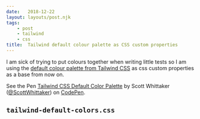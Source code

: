 ```yaml
---
date:   2018-12-22
layout: layouts/post.njk
tags:
    - post
    - tailwind
    - css
title:  Tailwind default colour palette as CSS custom properties
---
```


I am sick of trying to put colours together when writing little tests so I am using the [default colour palette from Tailwind CSS](https://tailwindcss.com/docs/colors/#default-color-palette) as css custom properties as a base from now on.

<p data-height="447" data-theme-id="light" data-slug-hash="EGWqGX" data-default-tab="result" data-user="ScottWhittaker" data-pen-title="Tailwind CSS Default Color Palette" class="codepen">See the Pen <a href="https://codepen.io/ScottWhittaker/pen/EGWqGX/">Tailwind CSS Default Color Palette</a> by Scott Whittaker (<a href="https://codepen.io/ScottWhittaker">@ScottWhittaker</a>) on <a href="https://codepen.io">CodePen</a>.</p>
<script async src="https://static.codepen.io/assets/embed/ei.js"></script>

## `tailwind-default-colors.css`

<script src="https://gist.github.com/ScottWhittaker/8584a3ae4227dd79251f58e6da4f24b8.js"></script>
